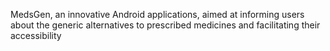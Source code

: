 MedsGen, an innovative Android applications, aimed at informing users about the generic alternatives to prescribed medicines and facilitating their accessibility
